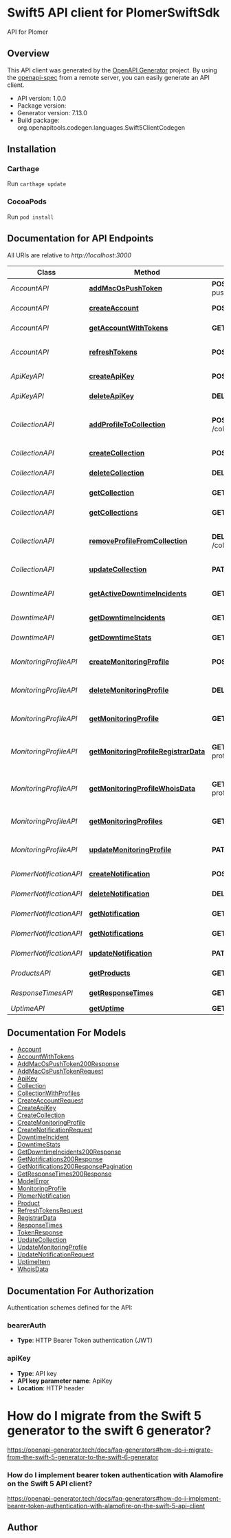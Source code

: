 # Swift5 API client for PlomerSwiftSdk

API for Plomer

## Overview
This API client was generated by the [OpenAPI Generator](https://openapi-generator.tech) project.  By using the [openapi-spec](https://github.com/OAI/OpenAPI-Specification) from a remote server, you can easily generate an API client.

- API version: 1.0.0
- Package version: 
- Generator version: 7.13.0
- Build package: org.openapitools.codegen.languages.Swift5ClientCodegen

## Installation

### Carthage

Run `carthage update`

### CocoaPods

Run `pod install`

## Documentation for API Endpoints

All URIs are relative to *http://localhost:3000*

Class | Method | HTTP request | Description
------------ | ------------- | ------------- | -------------
*AccountAPI* | [**addMacOsPushToken**](docs/AccountAPI.md#addmacospushtoken) | **POST** /account/add-macos-push-token | Add macOS push token
*AccountAPI* | [**createAccount**](docs/AccountAPI.md#createaccount) | **POST** /account | Create account
*AccountAPI* | [**getAccountWithTokens**](docs/AccountAPI.md#getaccountwithtokens) | **GET** /account/{appleId} | Get account with tokens
*AccountAPI* | [**refreshTokens**](docs/AccountAPI.md#refreshtokens) | **POST** /account/refresh-token | Refresh authentication tokens
*ApiKeyAPI* | [**createApiKey**](docs/ApiKeyAPI.md#createapikey) | **POST** /api-key | Create API key
*ApiKeyAPI* | [**deleteApiKey**](docs/ApiKeyAPI.md#deleteapikey) | **DELETE** /api-key/{id} | Delete API key
*CollectionAPI* | [**addProfileToCollection**](docs/CollectionAPI.md#addprofiletocollection) | **POST** /collection/{id}/profiles/{profileId} | Add monitoring profile to collection
*CollectionAPI* | [**createCollection**](docs/CollectionAPI.md#createcollection) | **POST** /collection&quot; | Create collection
*CollectionAPI* | [**deleteCollection**](docs/CollectionAPI.md#deletecollection) | **DELETE** /collection/{id} | Delete collection
*CollectionAPI* | [**getCollection**](docs/CollectionAPI.md#getcollection) | **GET** /collection/{id} | Get collection with profiles
*CollectionAPI* | [**getCollections**](docs/CollectionAPI.md#getcollections) | **GET** /collection | Get collections
*CollectionAPI* | [**removeProfileFromCollection**](docs/CollectionAPI.md#removeprofilefromcollection) | **DELETE** /collection/{id}/profiles/{profileId} | Remove monitoring profile from collection
*CollectionAPI* | [**updateCollection**](docs/CollectionAPI.md#updatecollection) | **PATCH** /collection/{id} | Update collection
*DowntimeAPI* | [**getActiveDowntimeIncidents**](docs/DowntimeAPI.md#getactivedowntimeincidents) | **GET** /downtime/active | Get active downtime incidents
*DowntimeAPI* | [**getDowntimeIncidents**](docs/DowntimeAPI.md#getdowntimeincidents) | **GET** /downtime/incidents | Get downtime incidents
*DowntimeAPI* | [**getDowntimeStats**](docs/DowntimeAPI.md#getdowntimestats) | **GET** /downtime/stats | Get downtime statistics
*MonitoringProfileAPI* | [**createMonitoringProfile**](docs/MonitoringProfileAPI.md#createmonitoringprofile) | **POST** /monitoring-profile/ | Create monitoring profile
*MonitoringProfileAPI* | [**deleteMonitoringProfile**](docs/MonitoringProfileAPI.md#deletemonitoringprofile) | **DELETE** /monitoring-profile/{id} | Delete monitoring profile
*MonitoringProfileAPI* | [**getMonitoringProfile**](docs/MonitoringProfileAPI.md#getmonitoringprofile) | **GET** /monitoring-profile/{id} | Get monitoring profile
*MonitoringProfileAPI* | [**getMonitoringProfileRegistrarData**](docs/MonitoringProfileAPI.md#getmonitoringprofileregistrardata) | **GET** /monitoring-profile/{id}/registrar-data | Get monitoring profile registrar data
*MonitoringProfileAPI* | [**getMonitoringProfileWhoisData**](docs/MonitoringProfileAPI.md#getmonitoringprofilewhoisdata) | **GET** /monitoring-profile/{id}/whois-data | Get monitoring profile whois data
*MonitoringProfileAPI* | [**getMonitoringProfiles**](docs/MonitoringProfileAPI.md#getmonitoringprofiles) | **GET** /monitoring-profile | Get monitoring profiles
*MonitoringProfileAPI* | [**updateMonitoringProfile**](docs/MonitoringProfileAPI.md#updatemonitoringprofile) | **PATCH** /monitoring-profile/{id} | Update monitoring profile
*PlomerNotificationAPI* | [**createNotification**](docs/PlomerNotificationAPI.md#createnotification) | **POST** /notification | Create notification
*PlomerNotificationAPI* | [**deleteNotification**](docs/PlomerNotificationAPI.md#deletenotification) | **DELETE** /notification/{id} | Delete notification
*PlomerNotificationAPI* | [**getNotification**](docs/PlomerNotificationAPI.md#getnotification) | **GET** /notification/{id} | Get notification
*PlomerNotificationAPI* | [**getNotifications**](docs/PlomerNotificationAPI.md#getnotifications) | **GET** /notification/ | Get notifications
*PlomerNotificationAPI* | [**updateNotification**](docs/PlomerNotificationAPI.md#updatenotification) | **PATCH** /notification/{id} | Update notification
*ProductsAPI* | [**getProducts**](docs/ProductsAPI.md#getproducts) | **GET** /products | Get available products
*ResponseTimesAPI* | [**getResponseTimes**](docs/ResponseTimesAPI.md#getresponsetimes) | **GET** /response-times | Get response times
*UptimeAPI* | [**getUptime**](docs/UptimeAPI.md#getuptime) | **GET** /uptime | Get uptime


## Documentation For Models

 - [Account](docs/Account.md)
 - [AccountWithTokens](docs/AccountWithTokens.md)
 - [AddMacOsPushToken200Response](docs/AddMacOsPushToken200Response.md)
 - [AddMacOsPushTokenRequest](docs/AddMacOsPushTokenRequest.md)
 - [ApiKey](docs/ApiKey.md)
 - [Collection](docs/Collection.md)
 - [CollectionWithProfiles](docs/CollectionWithProfiles.md)
 - [CreateAccountRequest](docs/CreateAccountRequest.md)
 - [CreateApiKey](docs/CreateApiKey.md)
 - [CreateCollection](docs/CreateCollection.md)
 - [CreateMonitoringProfile](docs/CreateMonitoringProfile.md)
 - [CreateNotificationRequest](docs/CreateNotificationRequest.md)
 - [DowntimeIncident](docs/DowntimeIncident.md)
 - [DowntimeStats](docs/DowntimeStats.md)
 - [GetDowntimeIncidents200Response](docs/GetDowntimeIncidents200Response.md)
 - [GetNotifications200Response](docs/GetNotifications200Response.md)
 - [GetNotifications200ResponsePagination](docs/GetNotifications200ResponsePagination.md)
 - [GetResponseTimes200Response](docs/GetResponseTimes200Response.md)
 - [ModelError](docs/ModelError.md)
 - [MonitoringProfile](docs/MonitoringProfile.md)
 - [PlomerNotification](docs/PlomerNotification.md)
 - [Product](docs/Product.md)
 - [RefreshTokensRequest](docs/RefreshTokensRequest.md)
 - [RegistrarData](docs/RegistrarData.md)
 - [ResponseTimes](docs/ResponseTimes.md)
 - [TokenResponse](docs/TokenResponse.md)
 - [UpdateCollection](docs/UpdateCollection.md)
 - [UpdateMonitoringProfile](docs/UpdateMonitoringProfile.md)
 - [UpdateNotificationRequest](docs/UpdateNotificationRequest.md)
 - [UptimeItem](docs/UptimeItem.md)
 - [WhoisData](docs/WhoisData.md)


<a id="documentation-for-authorization"></a>
## Documentation For Authorization


Authentication schemes defined for the API:
<a id="bearerAuth"></a>
### bearerAuth

- **Type**: HTTP Bearer Token authentication (JWT)

<a id="apiKey"></a>
### apiKey

- **Type**: API key
- **API key parameter name**: ApiKey
- **Location**: HTTP header


# How do I migrate from the Swift 5 generator to the swift 6 generator?

https://openapi-generator.tech/docs/faq-generators#how-do-i-migrate-from-the-swift-5-generator-to-the-swift-6-generator

### How do I implement bearer token authentication with Alamofire on the Swift 5 API client?

https://openapi-generator.tech/docs/faq-generators#how-do-i-implement-bearer-token-authentication-with-alamofire-on-the-swift-5-api-client

## Author



